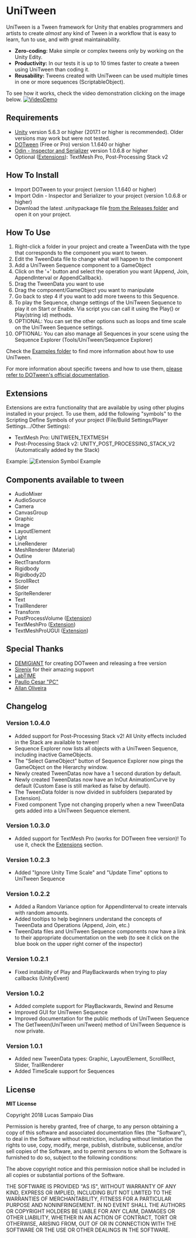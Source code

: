 # UniTween

UniTween is a Tween framework for Unity that enables programmers and artists to create *almost* any kind of Tween in a workflow that is easy to learn, fun to use, and with great maintainability.

* **Zero-coding:** Make simple or complex tweens only by working on the Unity Edity.
* **Productivity:** In our tests it is up to 10 times faster to create a tween using UniTween than coding it.
* **Reusability:** Tweens created with UniTween can be used multiple times in one or more sequences (ScriptableObject).

To see how it works, check the video demonstration clicking on the image below.
[![VideoDemo](https://i.imgur.com/o5mHYgK.png)](https://g.redditmedia.com/9AE7zanHgRsB0xVy-1Dnh-9ooWvVQpSXYLhBk0luxOk.gif?fm=mp4&mp4-fragmented=false&s=14bf19bb2ad19f0c9c380e0abc10aeac)

## Requirements
* [Unity](https://unity3d.com/get-unity/download/archive) version 5.6.3 or higher (2017.1 or higher is recommended). Older versions may work but were not tested.
* [DOTween](https://assetstore.unity.com/packages/tools/animation/dotween-hotween-v2-27676) (Free or Pro) version 1.1.640 or higher
* [Odin - Inspector and Serializer](https://assetstore.unity.com/packages/tools/utilities/odin-inspector-and-serializer-89041) version 1.0.6.8 or higher
* Optional ([Extensions](#extensions)): TextMesh Pro, Post-Processing Stack v2

## How To Install
* Import DOTween to your project (version 1.1.640 or higher)
* Import Odin - Inspector and Serializer to your project (version 1.0.6.8 or higher)
* Download the latest .unitypackage file [from the Releases folder](https://github.com/sampaiodias/UniTween/tree/master/Releases) and open it on your project.

## How To Use
1. Right-click a folder in your project and create a TweenData with the type that corresponds to the component you want to tween.
2. Edit the TweenData file to change what will happen to the component
3. Add a UniTween Sequence component to a GameObject
4. Click on the '+' button and select the operation you want (Append, Join, AppendInterval or AppendCallback).
5. Drag the TweenData you want to use
6. Drag the component/GameObject you want to manipulate
7. Go back to step 4 if you want to add more tweens to this Sequence.
8. To play the Sequence, change settings of the UniTween Sequence to play it on Start or Enable. Via script you can call it using the Play() or Play(string id) methods.
9. OPTIONAL: You can set the other options such as loops and time scale on the UniTween Sequence settings.
10. OPTIONAL: You can also manage all Sequences in your scene using the Sequence Explorer (Tools/UniTween/Sequence Explorer)

Check the [Examples folder](https://github.com/sampaiodias/UniTween/tree/master/Examples) to find more information about how to use UniTween.

For more information about specific tweens and how to use them, [please refer to DOTween's official documentation](http://dotween.demigiant.com/documentation.php).

## Extensions
Extensions are extra functionality that are available by using other plugins installed in your project. To use them, add the following "symbols" to the Scripting Define Symbols of your project (File/Build Settings/Player Settings.../Other Settings):
* TextMesh Pro: UNITWEEN_TEXTMESH
* Post-Processing Stack v2: UNITY_POST_PROCESSING_STACK_V2 (Automatically added by the Stack)

Example:
![Extension Symbol Example](https://i.imgur.com/oLwPm3k.png "Extension Symbol Example")

## Components available to tween
* AudioMixer
* AudioSource
* Camera
* CanvasGroup
* Graphic
* Image
* LayoutElement
* Light
* LineRenderer
* MeshRenderer (Material)
* Outline
* RectTransform
* Rigidbody
* Rigidbody2D
* ScrollRect
* Slider
* SpriteRenderer
* Text
* TrailRenderer
* Transform
* PostProcessVolume ([Extension](#extensions))
* TextMeshPro ([Extension](#extensions))
* TextMeshProUGUI ([Extension](#extensions))

## Special Thanks
* [DEMIGIANT](http://demigiant.com/) for creating DOTween and releasing a free version
* [Sirenix](http://sirenix.net) for their amazing support
* [LabTIME](http://www.labtime.ufg.br/)
* [Paullo Cesar "PC"](https://github.com/paullocesarpc)
* [Allan Oliveira](https://github.com/allanolivei)

## Changelog

### Version 1.0.4.0
* Added support for Post-Processing Stack v2! All Unity effects included in the Stack are available to tween!
* Sequence Explorer now lists all objects with a UniTween Sequence, including inactive GameObjects.
* The "Select GameObject" button of Sequence Explorer now pings the GameObject on the Hierarchy window.
* Newly created TweenDatas now have a 1 second duration by default.
* Newly created TweenDatas now have an InOut AnimationCurve by default (Custom Ease is still marked as false by default).
* The TweenData folder is now divided in subfolders (separated by Extension).
* Fixed component Type not changing properly when a new TweenData gets added into a UniTween Sequence element.

### Version 1.0.3.0
* Added support for TextMesh Pro (works for DOTween free version)! To use it, check the [Extensions](#extensions) section.

### Version 1.0.2.3
* Added "Ignore Unity Time Scale" and "Update Time" options to UniTween Sequence

### Version 1.0.2.2
* Added a Random Variance option for AppendInterval to create intervals with random amounts.
* Added tooltips to help beginners understand the concepts of TweenData and Operations (Append, Join, etc.)
* TweenData files and UniTween Sequence components now have a link to their appropriate documentation on the web (to see it click on the blue book on the upper right corner of the inspector) 

### Version 1.0.2.1
* Fixed instability of Play and PlayBackwards when trying to play callbacks (UnityEvent)

### Version 1.0.2
* Added complete support for PlayBackwards, Rewind and Resume
* Improved GUI for UniTween Sequence
* Improved documentation for the public methods of UniTween Sequence
* The GetTween(UniTween uniTween) method of UniTween Sequence is now private.

### Version 1.0.1
* Added new TweenData types: Graphic, LayoutElement, ScrollRect, Slider, TrailRenderer
* Added TimeScale support for Sequences

## License

**MIT License**

Copyright 2018 Lucas Sampaio Dias

Permission is hereby granted, free of charge, to any person obtaining a copy of this software and associated documentation files (the "Software"), to deal in the Software without restriction, including without limitation the rights to use, copy, modify, merge, publish, distribute, sublicense, and/or sell copies of the Software, and to permit persons to whom the Software is furnished to do so, subject to the following conditions:

The above copyright notice and this permission notice shall be included in all copies or substantial portions of the Software.

THE SOFTWARE IS PROVIDED "AS IS", WITHOUT WARRANTY OF ANY KIND, EXPRESS OR IMPLIED, INCLUDING BUT NOT LIMITED TO THE WARRANTIES OF MERCHANTABILITY, FITNESS FOR A PARTICULAR PURPOSE AND NONINFRINGEMENT. IN NO EVENT SHALL THE AUTHORS OR COPYRIGHT HOLDERS BE LIABLE FOR ANY CLAIM, DAMAGES OR OTHER LIABILITY, WHETHER IN AN ACTION OF CONTRACT, TORT OR OTHERWISE, ARISING FROM, OUT OF OR IN CONNECTION WITH THE SOFTWARE OR THE USE OR OTHER DEALINGS IN THE SOFTWARE.
